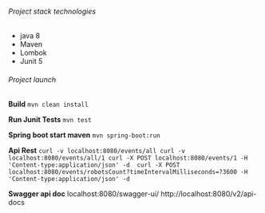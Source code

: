 ###### Project stack technologies
- java 8 
- Maven
- Lombok
- Junit 5


###### Project launch

**Build** 
`mvn clean install`

**Run Junit Tests**
`mvn test`

**Spring boot start maven**
`mvn spring-boot:run`


**Api Rest**
`curl -v localhost:8080/events/all
curl -v localhost:8080/events/all/1
curl -X POST localhost:8080/events/1 -H 'Content-type:application/json' -d 
curl -X POST localhost:8080/events/robotsCount?timeIntervalMilliseconds=?3600 -H 'Content-type:application/json' -d 
`

**Swagger api doc**
localhost:8080/swagger-ui/
http://localhost:8080/v2/api-docs
